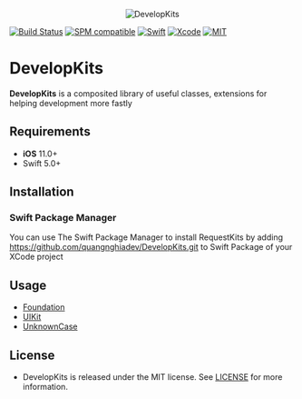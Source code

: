 <p align="center">
  <img src="https://raw.githubusercontent.com/quangnghiadev/DevelopKits/master/Assets/logo.png" title="DevelopKits">
</p>

[![Build Status](https://github.com/quangnghiadev/DevelopKits/workflows/Swift/badge.svg?branch=master)](https://github.com/quangnghiadev/DevelopKits/actions)
[![SPM compatible](https://img.shields.io/badge/SPM-Compatible-brightgreen.svg?style=flat)](https://swift.org/package-manager/)
[![Swift](https://img.shields.io/badge/Swift-5.3-orange.svg)](https://swift.org)
[![Xcode](https://img.shields.io/badge/Xcode-11.6-blue.svg)](https://developer.apple.com/xcode)
[![MIT](https://img.shields.io/badge/License-MIT-red.svg)](https://opensource.org/licenses/MIT)

# DevelopKits

**DevelopKits** is a composited library of useful classes, extensions for helping development more fastly

## Requirements

- **iOS** 11.0+
- Swift 5.0+

## Installation

### Swift Package Manager
You can use The Swift Package Manager to install RequestKits by adding https://github.com/quangnghiadev/DevelopKits.git to Swift Package of your XCode project


## Usage

- [Foundation](https://github.com/nghiadev95/DevelopKits/tree/master/Sources/DevelopKits/Foundation)
- [UIKit](https://github.com/nghiadev95/DevelopKits/tree/master/Sources/DevelopKits/UIKit)
- [UnknownCase](https://github.com/nghiadev95/DevelopKits/tree/master/Sources/DevelopKits/UnknownCase)


## License

- DevelopKits is released under the MIT license. See [LICENSE](https://github.com/nghiadev95/DevelopKits/blob/master/LICENSE) for more information.
